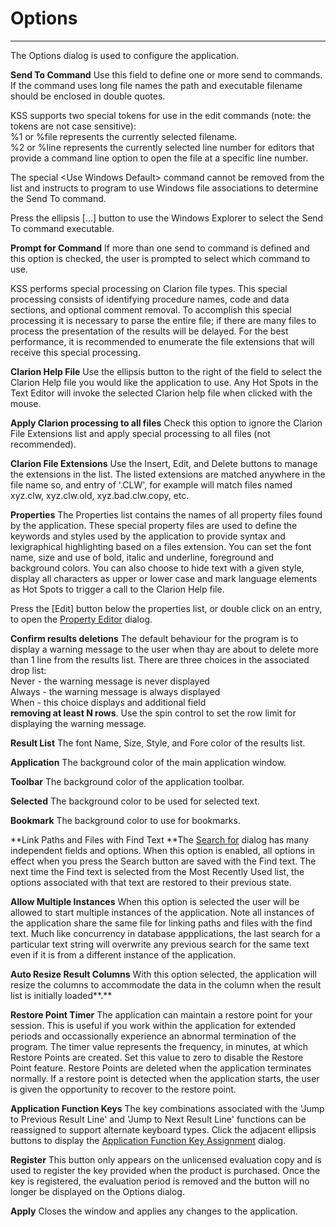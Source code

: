 # Options #

----------

The Options dialog is used to configure the application.

**Send To Command**      Use this field to define one or more send to commands. If the command uses long file names the path and executable filename should be enclosed in double quotes.

KSS supports two special tokens for use in the edit commands (note: the tokens
are not case sensitive):  
%1 or %file      represents the currently selected filename.  
%2 or %line represents the currently selected line number for editors that
provide a command line option to open the file at a specific line number.

The special &lt;Use Windows Default&gt; command cannot be removed from the
list and instructs to program to use Windows file associations to determine
the Send To command.

Press the ellipsis [...] button to use the Windows Explorer to select the Send
To command executable.

**Prompt for Command**      If more than one send to command is defined and this option is checked, the user is prompted to select which command to use.

KSS performs special processing on Clarion file types. This special processing
consists of identifying procedure names, code and data sections, and optional
comment removal. To accomplish this special processing it is necessary to
parse the entire file; if there are many files to process the presentation of
the results will be delayed. For the best performance, it is recommended to
enumerate the file extensions that will receive this special processing.

**Clarion Help File**      Use the ellipsis button to the right of the field to select the Clarion Help file you would like the application to use. Any Hot Spots in the Text Editor will invoke the selected Clarion help file when clicked with the mouse.

**Apply Clarion processing to all files**      Check this option to ignore the Clarion File Extensions list and apply special processing to all files (not recommended).

**Clarion File Extensions**      Use the Insert, Edit, and Delete buttons to manage the extensions in the list. The listed extensions are matched anywhere in the file name so, and entry of '.CLW', for example will match files named xyz.clw, xyz.clw.old, xyz.bad.clw.copy, etc.

**Properties**      The Properties list contains the names of all property files found by the application. These special property files are used to define the keywords and styles used by the application to provide syntax and lexigraphical highlighting based on a files extension. You can set the font name, size and use of bold, italic and underline, foreground and background colors. You can also choose to hide text with a given style, display all characters as upper or lower case and mark language elements as Hot Spots to trigger a call to the Clarion Help file.

Press the [Edit] button below the properties list, or double click on an
entry, to open the [Property Editor](PropertyEditor.html) dialog.

**Confirm results deletions**      The default behaviour for the program is to display a warning message to the user when thay are about to delete more than 1 line from the results list. There are three choices in the associated drop list:   
     Never - the warning message is never displayed   
     Always - the warning message is always displayed   
     When - this choice displays and additional field   
     **removing at least N rows**. Use the spin control to set the row limit for displaying the warning message.

**Result List**      The font Name, Size, Style, and Fore color of the results list.

**Application**      The background color of the main application window.

**Toolbar**      The background color of the application toolbar.

**Selected**      The background color to be used for selected text.

**Bookmark**      The background color to use for bookmarks.

**Link Paths and Files with Find Text      **The [Search for](SearchFor.html) dialog has many independent fields and options. When this option is enabled, all options in effect when you press the Search button are saved with the Find text. The next time the Find text is selected from the Most Recently Used list, the options associated with that text are restored to their previous state.

**Allow Multiple Instances**      When this option is selected the user will be allowed to start multiple instances of the application. Note all instances of the application share the same file for linking paths and files with the find text. Much like concurrency in database appplications, the last search for a particular text string will overwrite any previous search for the same text even if it is from a different instance of the application.

**Auto Resize Result Columns**      With this option selected, the application will resize the columns to accommodate the data in the column when the result list is initially loaded**.**

**Restore Point Timer**      The application can maintain a restore point for your session. This is useful if you work within the application for extended periods and occassionally experience an abnormal termination of the program. The timer value represents the frequency, in minutes, at which Restore Points are created. Set this value to zero to disable the Restore Point feature. Restore Points are deleted when the application terminates normally. If a restore point is detected when the application starts, the user is given the opportunity to recover to the restore point.

**Application Function Keys**      The key combinations associated with the 'Jump to Previous Result Line' and 'Jump to Next Result Line' functions can be reassigned to support alternate keyboard types. Click the adjacent ellipsis buttons to display the [Application Function Key Assignment](ApplicationFunctionKeyAssig.html) dialog. 

**Register**      This button only appears on the unlicensed evaluation copy and is used to register the key provided when the product is purchased. Once the key is registered, the evaluation period is removed and the button will no longer be displayed on the Options dialog.

**Apply**      Closes the window and applies any changes to the application.

